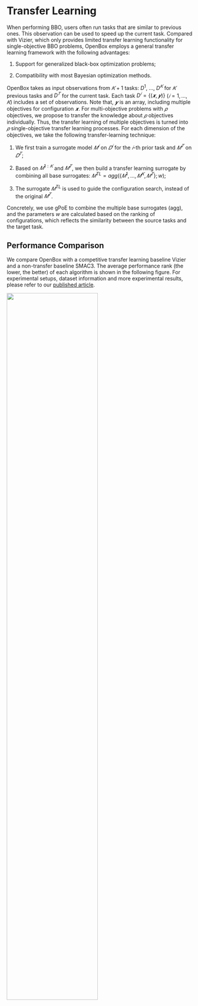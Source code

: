 # Transfer Learning

When performing BBO, users often run tasks that are similar to
previous ones. This observation can be used to speed up the current task.
Compared with Vizier, which only provides limited transfer learning
functionality for single-objective BBO problems, OpenBox employs
a general transfer learning framework with the following
advantages:

1) Support for generalized black-box optimization problems;

2) Compatibility with most Bayesian optimization methods.

OpenBox takes as input observations from $𝐾 + 1$ tasks: $D^1$, ...,
$D^𝐾$ for $𝐾$ previous tasks and $D^𝑇$ for the current task. 
Each task $D^𝑖 = \{(𝒙, 𝒚)\}$ 
$(𝑖 = 1, ...,𝐾)$ includes a set of observations. Note that,
$𝒚$ is an array, including multiple objectives for configuration $𝒙$.
For multi-objective problems with $𝑝$ objectives, we propose to
transfer the knowledge about $𝑝$ objectives individually. Thus, the
transfer learning of multiple objectives is turned into $𝑝$ single-objective
transfer learning processes. For each dimension of the
objectives, we take the following transfer-learning technique:

1) We first train a surrogate model $𝑀^𝑖$ on $𝐷^𝑖$ for the $𝑖$-th prior task
and $𝑀^𝑇$ on $𝐷^𝑇$; 

2) Based on $𝑀^{1:𝐾}$ and $𝑀^𝑇$, we then build a transfer learning surrogate by combining all base surrogates:
$𝑀^{TL} = agg(\{𝑀^1, ...,𝑀^𝐾,𝑀^𝑇 \};w)$;

3) The surrogate $𝑀^{TL}$ is used to guide the configuration search,
instead of the original $𝑀^𝑇$. 

Concretely, we use gPoE to combine the multiple base surrogates (agg), 
and the parameters $w$ are calculated based on the ranking of configurations, 
which reflects the similarity between the source tasks and the target task.


## Performance Comparison
We compare OpenBox with a competitive transfer learning baseline Vizier and a non-transfer baseline SMAC3. 
The average performance rank (the lower, the better) of each algorithm is shown in the following figure. 
For experimental setups, dataset information and more experimental results, please refer to our [published article]().


<img src="../../imgs/tl_lightgbm_75_rank_result.svg" width="70%" class="align-center">
